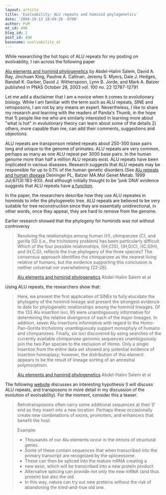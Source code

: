```yaml
---
layout: article
title: 'Evolvability: ALU repeats and hominid phylogenetics'
date: '2004-10-13 18:49:26 -0700'
author: PvM
mt_id: 490
blog_id: 2
post_id: 490
basename: evolvability_al
---
```

While researching the hot topic of ALU repeats for my posting on evolvability, I ran across the following paper

[Alu elements and hominid phylogenetics](http://batzerlab.lsu.edu/Publications/Salem%20and%20Ray%20et%20al%202003%20-%20Alus%20and%20hominid%20phylogeny.pdf) by Abdel-Halim Salem, David A. Ray, Jinchuan Xing, Pauline A. Callinan, Jeremy S. Myers, Dale J. Hedges, Randall K. Garber, David J. Witherspoon, Lynn B. Jorde, and Mark A. Batzer published in PNAS October 28, 2003 vol. 100 no. 22 12787-12791 

Let me add a disclaimer that I am a novice when it comes to evolutionary biology. While I am familiar with the term such as ALU repeats, SINE and retroposons, I am not by any means an expert. Nevertheless, I like to share my research and learning with the readers of Panda's Thumb, in the hope that 1) people like me who are similarly interested in learning more about "what is hot" in evolutionary theory can learn about some of the details 2) others, more capable than me, can add their comments, suggestions and objections.

ALU repeats are transponson related repeats about 250-300 base pairs long and unique to the genome of primates. ALU repeats are very common, perhaps as many as one ALU repeat per 3000 base pairs. In the human genome more than half a million ALU repeats exist. ALU repeats have been implicated in various diseases. Research suggests that ALU repeats may be responsible for up to 0.1% of the human genetic disorders (See [Alu repeats and human disease](http://batzerlab.lsu.edu/Publications/Deininger%20and%20Batzer%201999%20Mol%20Genetics%20and%20Metabolism.pdf) Deininger PL, Batzer MA.Mol Genet Metab. 1999 Jul;67(3):183-93)). And although initially thought to be 'junk DNA' evidence suggests that ALU repeats have [a function](http://www.deccanherald.com/deccanherald/jan222004/snt2.asp). 

In the paper, the researchers describe how they use ALU repeates in hominids to infer the phylogenetic tree. ALU repeats are believed to be very suitable for tree reconstruction since they are essentially unidirectional, in other words, once they appear, they are hard to remove from the genome.

Earlier research showed that the phylogeny for hominids was not without controversy

> Resolving the relationships among human (H), chimpanzee (C), and gorilla (G) (i.e., the trichotomy problem) has been particularly difficult. Which of the four possible relationships, ((H,C)G), ((H,G)C), ((C,G)H), and (H,C,G), reflects the true phylogeny of the three species? The consensus approach identifies the chimpanzee as the nearest living relative of humans, but the evidence supporting this conclusion is neither universal nor overwhelming (22-26). 
> 
> 
> [Alu elements and hominid phylogenetics](http://batzerlab.lsu.edu/Publications/Salem%20and%20Ray%20et%20al%202003%20-%20Alus%20and%20hominid%20phylogeny.pdf) Abdel-Halim Salem et al

Using ALU repeats, the researchers show that:

> Here, we present the first application of SINEs to fully elucidate the phylogeny of the hominid lineage and present the strongest evidence to date for phylogenetic relationships among the hominid lineages. Of the 133 Alu insertion loci, 95 were unambiguously informative for determining the relative divergence of each of the major lineages. In addition, seven Alu insertions informative with regard to the Homo-Pan-Gorilla trichotomy unambiguously support monophyly of humans and chimpanzees. Finally, six loci discovered by using searches of the currently available chimpanzee genomic sequences unambiguously join the two Pan species to the exclusion of Homo. Only a single insertion from the entire data set showed any potential evidence of insertion homoplasy; however, the distribution of this element appears to be the result of lineage sorting of an ancestral polymorphism.
> 
> 
> [Alu elements and hominid phylogenetics](http://batzerlab.lsu.edu/Publications/Salem%20and%20Ray%20et%20al%202003%20-%20Alus%20and%20hominid%20phylogeny.pdf) Abdel-Halim Salem et al

The following [website](http://users.rcn.com/jkimball.ma.ultranet/BiologyPages/T/Transposons.html) discusses an interesting hypothesis (I will discuss ALU repeats, and transposons in more detail in my discussion of the evolution of evolvability). For the moment, consider this a teaser.

> Retrotransposons often carry some additional sequences at their 3' end as they insert into a new location. Perhaps these occasionally create new combinations of exons, promoters, and enhancers that benefit the host.
> 
> Example:
> 
> 
> 
> * Thousands of our Alu elements occur in the introns of structural genes.
> * Some of these contain sequences that when transcribed into the primary transcript are recognized by the spliceosome.
> * These can then be spliced into the mature mRNA creating a
> * new exon, which will be transcribed into a new protein product.
> * Alternative splicing can provide not only the new mRNA (and thus protein) but also the old.
> * In this way, nature can try out new proteins without the risk of abandoning the tried-and-true old one.
